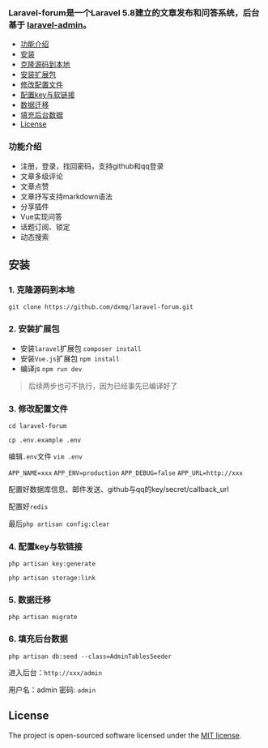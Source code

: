 ### Laravel-forum是一个Laravel 5.8建立的文章发布和问答系统，后台基于 [laravel-admin](https://laravel-admin.org/)。

- [功能介绍](#feature-link)
- [安装](#install-link)
- [克隆源码到本地](#first-link)
- [安装扩展包](#second-link)
- [修改配置文件](#three-link)
- [配置key与软链接](#four-link)
- [数据迁移](#five-link)
- [填充后台数据](#six-link)
- [License](#license-link)


<a name="feature-link">

   ### 功能介绍
   
   - 注册，登录，找回密码，支持github和qq登录
   - 文章多级评论
   - 文章点赞
   - 文章抒写支持markdown语法
   - 分享插件
   - Vue实现问答
   - 话题订阅、锁定
   - 动态搜索
   
<a name="install-link">

## 安装
<a name="first-link">

### 1. 克隆源码到本地

`git clone https://github.com/dxmq/laravel-forum.git`

<a name="second-link">

### 2. 安装扩展包

- 安装`laravel`扩展包 `composer install`
- 安装`Vue.js`扩展包 `npm install`
- 编译js `npm run dev`

> 后续两步也可不执行，因为已经事先已编译好了

<a name="three-link">

### 3. 修改配置文件

`cd laravel-forum`

`cp .env.example .env`

编辑`.env`文件 `vim .env`

`APP_NAME=xxx`
`APP_ENV=production`
`APP_DEBUG=false`
`APP_URL=http://xxx`

配置好数据库信息、邮件发送、github与qq的key/secret/callback_url

配置好`redis`

最后`php artisan config:clear`

<a name="four-link">

### 4. 配置key与软链接

`php artisan key:generate`

`php artisan storage:link`

<a name="five-link">

### 5. 数据迁移

`php artisan migrate`

<a name="six-link">

### 6. 填充后台数据

`php artisan db:seed --class=AdminTablesSeeder`

进入后台：`http://xxx/admin`

用户名：admin
密码: `admin`

<a name="license-link">

## License
The project is open-sourced software licensed under the [MIT license](http://opensource.org/licenses/MIT).
